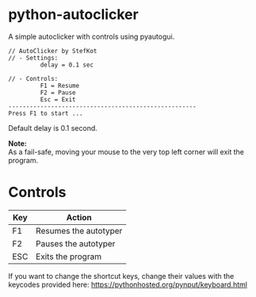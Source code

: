 # python-autoclicker
A simple autoclicker with controls using pyautogui. 
``` shell
// AutoClicker by StefKot
// - Settings:
         delay = 0.1 sec

// - Controls:
         F1 = Resume
         F2 = Pause
         Esc = Exit
-----------------------------------------------------
Press F1 to start ...
```

Default delay is 0.1 second.

**Note:**  
As a fail-safe, moving your mouse to the very top left corner will exit the program.


# Controls

Key | Action
--- | ---
F1 | Resumes the autotyper
F2 | Pauses the autotyper
ESC | Exits the program

If you want to change the shortcut keys, change their values with the keycodes provided here:
https://pythonhosted.org/pynput/keyboard.html
